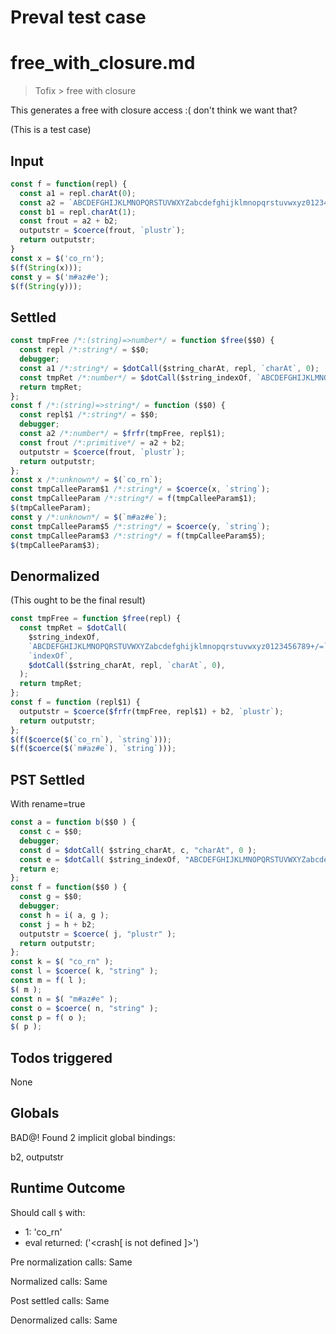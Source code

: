 # Preval test case

# free_with_closure.md

> Tofix > free with closure
>
>

This generates a free with closure access :( don't think we want that?

(This is a test case)

## Input

`````js filename=intro
const f = function(repl) {
  const a1 = repl.charAt(0);
  const a2 = `ABCDEFGHIJKLMNOPQRSTUVWXYZabcdefghijklmnopqrstuvwxyz0123456789+/=`.indexOf(a1);
  const b1 = repl.charAt(1);
  const frout = a2 + b2;
  outputstr = $coerce(frout, `plustr`);
  return outputstr;
}
const x = $('co_rn');
$(f(String(x)));
const y = $('m#az#e');
$(f(String(y)));
`````


## Settled


`````js filename=intro
const tmpFree /*:(string)=>number*/ = function $free($$0) {
  const repl /*:string*/ = $$0;
  debugger;
  const a1 /*:string*/ = $dotCall($string_charAt, repl, `charAt`, 0);
  const tmpRet /*:number*/ = $dotCall($string_indexOf, `ABCDEFGHIJKLMNOPQRSTUVWXYZabcdefghijklmnopqrstuvwxyz0123456789+/=`, `indexOf`, a1);
  return tmpRet;
};
const f /*:(string)=>string*/ = function ($$0) {
  const repl$1 /*:string*/ = $$0;
  debugger;
  const a2 /*:number*/ = $frfr(tmpFree, repl$1);
  const frout /*:primitive*/ = a2 + b2;
  outputstr = $coerce(frout, `plustr`);
  return outputstr;
};
const x /*:unknown*/ = $(`co_rn`);
const tmpCalleeParam$1 /*:string*/ = $coerce(x, `string`);
const tmpCalleeParam /*:string*/ = f(tmpCalleeParam$1);
$(tmpCalleeParam);
const y /*:unknown*/ = $(`m#az#e`);
const tmpCalleeParam$5 /*:string*/ = $coerce(y, `string`);
const tmpCalleeParam$3 /*:string*/ = f(tmpCalleeParam$5);
$(tmpCalleeParam$3);
`````


## Denormalized
(This ought to be the final result)

`````js filename=intro
const tmpFree = function $free(repl) {
  const tmpRet = $dotCall(
    $string_indexOf,
    `ABCDEFGHIJKLMNOPQRSTUVWXYZabcdefghijklmnopqrstuvwxyz0123456789+/=`,
    `indexOf`,
    $dotCall($string_charAt, repl, `charAt`, 0),
  );
  return tmpRet;
};
const f = function (repl$1) {
  outputstr = $coerce($frfr(tmpFree, repl$1) + b2, `plustr`);
  return outputstr;
};
$(f($coerce($(`co_rn`), `string`)));
$(f($coerce($(`m#az#e`), `string`)));
`````


## PST Settled
With rename=true

`````js filename=intro
const a = function b($$0 ) {
  const c = $$0;
  debugger;
  const d = $dotCall( $string_charAt, c, "charAt", 0 );
  const e = $dotCall( $string_indexOf, "ABCDEFGHIJKLMNOPQRSTUVWXYZabcdefghijklmnopqrstuvwxyz0123456789+/=", "indexOf", d );
  return e;
};
const f = function($$0 ) {
  const g = $$0;
  debugger;
  const h = i( a, g );
  const j = h + b2;
  outputstr = $coerce( j, "plustr" );
  return outputstr;
};
const k = $( "co_rn" );
const l = $coerce( k, "string" );
const m = f( l );
$( m );
const n = $( "m#az#e" );
const o = $coerce( n, "string" );
const p = f( o );
$( p );
`````


## Todos triggered


None


## Globals


BAD@! Found 2 implicit global bindings:

b2, outputstr


## Runtime Outcome


Should call `$` with:
 - 1: 'co_rn'
 - eval returned: ('<crash[ <ref> is not defined ]>')

Pre normalization calls: Same

Normalized calls: Same

Post settled calls: Same

Denormalized calls: Same
